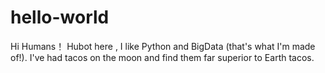 # hello-world

Hi Humans！
Hubot here , I like Python and BigData (that's what I'm made of!).
I've had tacos on the moon and find them far superior to Earth tacos.
